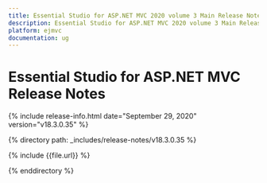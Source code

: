 ```yaml
---
title: Essential Studio for ASP.NET MVC 2020 volume 3 Main Release Notes  
description: Essential Studio for ASP.NET MVC 2020 volume 3 Main Release Notes  
platform: ejmvc
documentation: ug
---
```


# Essential Studio for ASP.NET MVC  Release Notes  

{% include release-info.html date="September 29, 2020"  version="v18.3.0.35" %} 


{% directory path: _includes/release-notes/v18.3.0.35 %}

{% include {{file.url}} %}

{% enddirectory %}